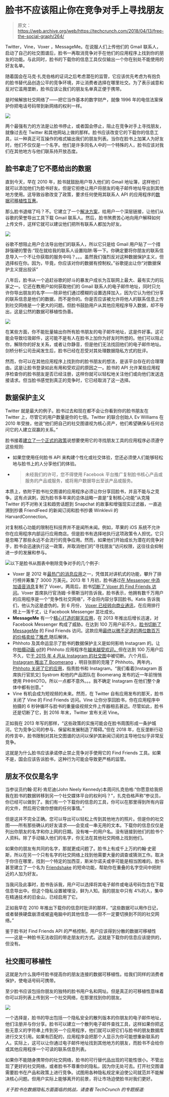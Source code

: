 # 脸书不应该阻止你在竞争对手上寻找朋友

> 原文：<https://web.archive.org/web/https://techcrunch.com/2018/04/13/free-the-social-graph/264/>

Twitter，Vine，Voxer ，MessageMe。在说服人们上传他们的 Gmail 联系人，启动了自己的社交图谱后，脸书一再取消竞争对手在他们的应用程序上找到你的[](https://web.archive.org/web/20191008184225/https://crunchbase.com/organization/facebook)朋友的功能。与此同时，脸书的下载你的信息工具仅仅输出一个你在别处不能使用的好友名单。

随着国会在马克·扎克伯格的证词之后考虑潜在的监管，它应该优先考虑为有抱负的脸书替代品创造公平的竞争环境，并让消费者选择在哪里社交。为了表示诚意和反对它滥用垄断，脸书应该让我们的朋友名单真正便于携带。

是时候解放社交网络了——把它当作基本的数字财产，就像 1996 年的电信法案保护你把电话号码带到新网络的权利一样。

![](img/00d6df611c31d8411e2e2fc599457c36.png)

两个最强有力的方法是让脸书停止，或者国会停止，阻止在竞争对手上寻找朋友，就像过去在 Twitter 和其他网站上做的那样。脸书应该改变它的下载你的信息工具，以一种真正可互操作的格式输出我们的朋友列表。当你在脸书上加某人为好友时，他们不仅仅是一个名字。他们是许多同名人中的一个特殊的人，脸书应该对我们在其他地方与他们联系持开放态度。

## 脸书拿走了它不愿给出的数据

直到今天，早在 2010 年，脸书就鼓励用户导入他们的 Gmail 地址簿，这样他们就可以添加他们为脸书好友。但是它拒绝让用户将朋友的电子邮件地址导出到其他地方使用。这导致谷歌改变了政策，要求任何使用其联系人 API 的应用程序的[数据可移植性互惠](https://web.archive.org/web/20191008184225/https://beta.techcrunch.com/2010/11/04/facebook-google-contacts/?_ga=2.177373281.576575749.1523206016-1361550980.1392837599)。

那么脸书退缩了吗？不。它建立了一个[解决方案](https://web.archive.org/web/20191008184225/https://beta.techcrunch.com/2010/11/08/facebook-finds-a-new-way-to-liberate-your-gmail-contact-data/?_ga=2.257649743.576575749.1523206016-1361550980.1392837599)，给用户一个深层链接，让他们从谷歌的荣誉导出工具下载 Gmail 联系人。然后，脸书煞费苦心地向用户解释如何上传文件，这样它就可以建议他们把所有联系人都加为好友。

![](img/186d8455d04587f00ff2b391e27212ed.png)

谷歌不想阻止用户合法导出他们的联系人，所以它只是给 Gmail 用户贴了一个措辞强硬的警告:“现在就给我的联系人设置陷阱:等一下。你确定要将你朋友的联系信息导入一个不让你获取的服务中吗？。。。虽然我们强烈反对这种数据保护主义，但选择权在你。因为，毕竟，你应该对你的数据有控制权。”谷歌提出让你“对数据保护主义提出投诉”

八年后，脸书从一个追赶谷歌的好斗的暴发户成长为互联网上最大、最有实力的玩家之一。它还在教用户如何获取他们的 Gmail 联系人的电子邮件地址，同时只允许你导出朋友的名字——除非他们通过模糊的设置选择加入，因为它认为他们分享的联系信息是他们的数据，而不是你的。你是否应该被允许将他人的联系信息上传到社交网络是一个更大的问题。但脸书鼓励用户从其他应用程序导入数据，却不导出，这是公然的数据可移植性伪善。

![](img/40506326ed6baa2a4757dcdc301bef6e.png)

在某些方面，你不能批量输出你所有脸书朋友的电子邮件地址，这是件好事。这可能会导致垃圾邮件，这可能不是有人在脸书上加你为好友时所想的。他们可以阻止你，解除你的好友关系，或者让你静音，但是他们无法找回他们的电子邮件地址。剑桥分析公司丑闻发生后，脸书已经在忍受对其处理数据隐私方式的批评。

然而，你可以在其他应用程序上找到你的脸书朋友的想法，是该平台存在的合理理由。这是让脸书登录如此有用和受欢迎的原因之一。脸书的 API 允许某些应用程序检查你的脸书朋友是否已经注册，这样你就可以轻松地关注他们或向他们发送连接请求。但当脸书感觉到真正的竞争时，它已经取消了这一选择。

## 数据保护主义

Twitter 就是最大的例子。脸书过去和现在都不会让你看到你的脸书朋友在 Twitter 上，尽管它的用户数量是你的七倍。Twitter 的联合创始人 Ev Williams 在 2010 年受挫，他说“他们把自己的社交图谱视为核心资产，他们希望确保与任何访问它的人建立双赢的关系。”

脸书接着[建立了一个正式的政策](https://web.archive.org/web/20191008184225/https://beta.techcrunch.com/2013/01/25/facebook-bans-replicating-its-functionality/?_ga=2.216140114.576575749.1523206016-1361550980.1392837599)说想要使用它的寻找朋友工具的应用程序必须遵守这些规则:

*   如果您使用任何脸书 API 来构建个性化或社交体验，您还必须使人们能够轻松地与脸书上的人分享他们的体验。
*   > 未经我们的许可，您不得使用 Facebook 平台推广复制脸书核心产品或服务的产品或服务，或将用户数据导出至该产品或服务。
    > 
    > 

本质上，依附于脸书社交图谱的应用程序必须让你分享回脸书，并且不能与之竞争。这有点讽刺，因为脸书多年来的总体战略一直是“复制核心功能”从克隆 Twitter 的不对称关注和趋势话题到 Snapchat 的故事和增强现实过滤器，一直追溯到抄袭 FriendFeed 的新闻订阅和脸书抄袭 Winklevii 的 HarvardConnection。

对复制核心功能的限制在科技界并不是闻所未闻。例如，苹果的 iOS 系统不允许你在应用程序内部运行应用商店。但是脸书有选择地执行这项政策令人担忧。它只是忽略了那些永远不会流行的竞争应用。然而，如果他们开始成长为潜在的竞争对手，脸书会迅速执行这一政策，并取消他们的“寻找朋友”访问权限，这往往会抑制进一步的发展和参与。

![](img/59f32cf95442df126d5b6ad1185f908a.png)以下是脸书从图表中剔除竞争对手的几个例子:

*   Voxer 是 2012 年[最热门的消息应用](https://web.archive.org/web/20191008184225/https://techcrunch.com/2012/04/11/walkie-talkie-app-voxer-goes-big-ivp-and-intel-lead-30-million-round/)之一，凭借其对讲机式的功能，攀升了排行榜并筹集了 3000 万美元。2013 年 1 月初，脸书通过[在 Messenger 中添加语音消息](https://web.archive.org/web/20191008184225/https://techcrunch.com/2013/01/03/facebook-voice-messaging/)复制了 Voxer。两周后，脸书[切断了 Voxer 的 Find Friends 访问](https://web.archive.org/web/20191008184225/https://beta.techcrunch.com/2013/01/18/facebook-data-voxer)。Voxer 首席执行官汤姆·卡蒂斯当时告诉我，脸书表示，他拥有数千万用户的应用程序是一个“竞争性社交网络”，不会将内容分享回脸书。Katis 告诉我们，他认为这是虚伪的。到 6 月份， [Voxer 已经转向商业通讯](https://web.archive.org/web/20191008184225/https://techcrunch.com/2013/06/25/voxer-transforms-into-a-walkie-talkie-service-for-the-business-world/)，在应用排行榜上一落千丈，让 Facebook Messenger 茁壮成长。
*   **MessageMe** 有一个[精心打造的聊天应用](https://web.archive.org/web/20191008184225/https://techcrunch.com/2013/03/08/messageme/)，在 2013 年推出后增长迅速，对 Facebook Messenger 构成了威胁。在达到 100 万用户前不久，[脸书切断了 MessageMe](https://web.archive.org/web/20191008184225/https://techcrunch.com/2013/03/15/facebook-messageme/) 的 Find Friends 访问。这款应用[最终以微不足道的两位数百万的价格卖给了雅虎](https://web.archive.org/web/20191008184225/https://techcrunch.com/2013/03/19/messageme-2/),随后解体。
*   Phhhoto 及其命运显示了脸书的数据保护主义是如何影响 Instagram 的。让你[拍摄动画 gif](https://web.archive.org/web/20191008184225/https://techcrunch.com/2014/09/15/phhhoto-is-an-addictive-albeit-poorly-named-gif-style-photo-app/)的 Phhhoto 应用程序在[越来越受欢迎。](https://web.archive.org/web/20191008184225/https://techcrunch.com/2015/03/30/phhhoto-tops-1-million-users/)但在达到 100 万用户后不久，它[于 2015 年 4 月从 Instagram 的社交图](https://web.archive.org/web/20191008184225/https://techcrunch.com/2015/04/24/nochill/)中被切断。六个月后， [Instagram 推出了 Boomerang](https://web.archive.org/web/20191008184225/https://techcrunch.com/2015/10/22/instagram-boomerang/) ，明目张胆的克隆了 Phhhoto。两年内， [Phhhoto 关闭了它的应用](https://web.archive.org/web/20191008184225/https://techcrunch.com/2017/06/20/phhhoto-shuts-down/)，指责脸书和 Instagram。“我们看着[Instagram 首席执行官凯文] Systrom 和他的产品团队在 Boomerang 发布的近一年前悄悄使用 PHHHOTO。所以一点都不意外。。。我不确定 Instagram 在他们整个身体中都有创意。”
*   Vine 有机会成为短视频的未来。然而，在 Twitter 自有应用发布的那天，脸书关闭了 Vine 的 Find Friends 访问。Vine 让你分享回脸书，你在应用程序中拍摄的 6 秒钟循环与脸书的重量级视频文件上传器相去甚远。尽管如此，脸书还是切断了它，到 2016 年末，Twitter 宣布关闭 Vine。

正如我在 2013 年写的那样，“这些政策的实施可能会在脸书周围形成一条护城河。它为竞争公司的参与、保留和发展制造了障碍。”但在 2018 年，在反垄断行动的传言中，脸书限制对其社交图谱的访问以保护其新闻订阅的主导地位似乎非常反竞争。

这就是为什么脸书应该承诺停止禁止竞争对手使用它的 Find Friends 工具。如果不是，国会应该告诉脸书，这种行为可能会导致更严格的监管。

## 朋友不仅仅是名字

当参议员约翰·尼利·肯尼迪(John Neely Kennedy)本周问扎克伯格:“你愿意给我把我在脸书的数据转移到另一个社交媒体平台的权利吗？”，扎克伯格声称“参议员，你已经可以做到了。我们有一个下载你的信息的工具，你可以在那里得到所有内容的文件，然后用它做你想做的任何事情。”

但是这并不完全正确。您可以导出可以轻松上传到其他地方的照片。但是你的社交图——所有那些确认的好友请求——会变成一串无用的文本。下载你的信息仅仅是列出你朋友的名字和你上网的日期。没有唯一的用户名。没有链接到他们的脸书个人资料。除了手动输入他们的名字，你无法在其他社交网络上找到他们。

如果你的朋友有共同的名字，那就更成问题了。脸书上有成千上万的约翰·史密斯，所以在另一个只有名字的社交网络上找到他需要大量的调查或猜测工作。取决于你住在哪里，找到一个特定的加西亚，斯米尔诺夫或李可能是相当困难的。脸书甚至建立了一个名为 [Friendshake](https://web.archive.org/web/20191008184225/https://techcrunch.com/2012/06/24/friendshake-facebooks-new-mobile-feature-for-finding-people-nearby-and-a-highlight-killer/) 的短命功能，帮助你在重叠的名字空间中把附近的人加为好友。

当我问及此事时，脸书告诉我，用户可以选择将其电子邮件或电话号码包含在下载信息导出中。但这个隐私设置被埋没，鲜为人知。我的朋友中只有 4%的人，集中在精通技术的旧金山，已经启用了它。

正如我早在 2010 年推出下载你的信息时批评的那样，“这些数据可以用作日记，或者替换硬盘崩溃或被盗电脑中的其他信息——但不一定要切换到不同的社交网络。”

鉴于脸书对 Find Friends API 的严格控制，用户应该得到分散的数据可移植性——这是一种脸书无法收回的带走朋友的方式。这就是下载你的信息应该提供的，但没有。

## 社交图可移植性

这就是为什么我呼吁脸书提高你的朋友连接的数据可移植性。给我们同样的消费者保护，使电话号码可携带。

至少脸书应该包括你朋友的独特的脸书用户名和网址。但是真正的可移植性意味着你可以将列表上传到另一个社交网络，在那里找到你的朋友。

![](img/33e41583a84f83102b28fa6218c3975f.png)

一个选择是，脸书的导出包括一个隐私安全的散列版本的你朋友的电子邮件地址，他们注册并与你分享。脸书可以建立一个散列电子邮件查找工具，这样如果你把这些无意义的字符串上传到另一个应用程序，他们就可以把它们与脸书的朋友数据库进行交叉引用。如果有匹配的，应用程序会把那个人显示为你可能想重新联系的人。实际上，这可以让你通过电子邮件地址找到其他地方的朋友，而脸书不会给你或其他应用程序一个可读的联系信息列表。

如果你不能随身携带你的社交网络，脸书的可行替代品出现的可能性很小。不管出现了更好的社交网络，或者脸书不尊重你的隐私，因为你无处可去。打开社交图谱需要脸书在产品和政策上进行竞争。试图用各种隐私规定来迫使公司就范并不能解决核心问题。但用户实际上能够离开的前景，将让市场迫使脸书对我们更好。

*关于脸书在数据隐私方面面临的挑战，请查看 TechCrunch 的专题报道:*